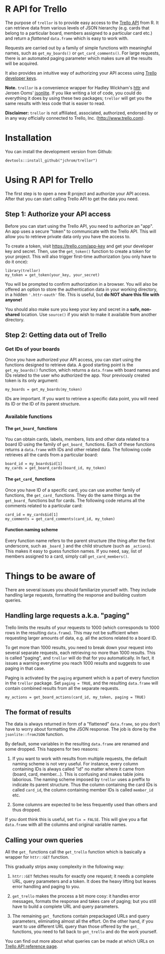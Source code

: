 # R API for Trello

The purpose of `trellor` is to provide easy access to the [Trello API](https://developers.trello.com/) from R. It can retrieve data from various levels of JSON hierarchy (e.g. cards that belong to a particular board, members assigned to a particular card etc.) and return a *flattened* `data.frame` which is easy to work with.

Requests are carried out by a family of simple functions with meaningful names, such as `get_my_boards()` or `get_card_comments()`. For large requests, there is an automated paging parameter which makes sure all the results will be acquired.

It also provides an intuitive way of authorizing your API access using [Trello developer keys](https://trello.com/app-key).

**Note.** `trellor` is a convenience wrapper for Hadley Wickham's [httr](https://cran.r-project.org/web/packages/httr/index.html) and Jeroen Ooms' [jsonlite](https://cran.r-project.org/web/packages/jsonlite/index.html). If you like writing a lot of code, you could do everything it does by using these two packages; `trellor` will get you the same results with less code that is easier to read.

**Disclaimer:** `trellor` is not affiliated, associated, authorized, endorsed by or in any way officially connected to Trello, Inc. (<http://www.trello.com>).

# Installation

You can install the development version from Github:

```{r, eval=FALSE, include=TRUE}
devtools::install_github("jchrom/trellor")
```

# Using R API for Trello

The first step is to open a new R project and authorize your API access. After that you can start calling Trello API to get the data you need.

## Step 1: Authorize your API access

Before you can start using the Trello API, you need to authorize an "app". An app uses a secure "token" to communicate with the Trello API. This will allow you to retrieve private data only you have the access to.

To create a token, visit <https://trello.com/app-key> and get your developer key and secret. Then, use the `get_token()` function to create a token for your project. This will also trigger first-time authorization (you only have to do it once):

```{r, eval=FALSE, include=TRUE}
library(trellor)
my_token = get_token(your_key, your_secret)
```

You will be prompted to confirm authorization in a browser. You will also be offered an option to store the authentication data in your working directory, in a hidden `'.httr-oauth'` file. This is useful, but **do NOT share this file with anyone!**

You should also make sure you keep your key and secret in a **safe, non-shared** location. Use `source()` if you wish to make it available from another directory.

## Step 2: Getting data out of Trello

### Get IDs of your boards

Once you have authorized your API access, you can start using the functions designed to retrieve data. A good starting point is the `get_my_boards()` function, which returns a `data.frame` with board names and IDs related to the user who authorized the app. Your previously created token is its only argument:

```{r, eval=FALSE, include=TRUE}
my_boards = get_my_boards(my_token)
```

IDs are important. If you want to retrieve a specific data point, you will need its ID or the ID of its parent structure.

### Available functions

#### The `get_board_` functions

You can obtain cards, labels, members, lists and other data related to a board ID using the family of `get_board_` functions. Each of these functions returns a `data.frame` with IDs and other related data. The following code retrieves all the cards from a particular board:

```{r, eval=FALSE, include=TRUE}
board_id = my_boards$id[1]
my_cards = get_board_cards(board_id, my_token)
```

#### The `get_card_` functions

Once you have ID of a specific card, you can use another family of functions, the `get_card_` functions. They do the same things as the `get_board_` functions but for cards. The following code returns all the comments related to a particular card:

```{r, eval=FALSE, include=TRUE}
card_id = my_cards$id[1]
my_comments = get_card_comments(card_id, my_token)
```

#### Function naming scheme

Every function name refers to the parent structure (the thing after the first underscore, such as `_board_`) and the child structure (such as `_actions`). This makes it easy to guess function names. If you need, say, list of members assigned to a card, simply call `get_card_members()`.

# Things to be aware of

There are several issues you should familiarize yourself with. They include handling large requests, formatting the response and building custom queries.

## Handling large requests a.k.a. "paging"

Trello limits the results of your requests to 1000 (which corresponds to 1000 rows in the resulting `data.frame`). This may not be sufficient when requesting larger amounts of data, e.g. all the actions related to a board ID.

To get more than 1000 results, you need to break down your request into several separate requests, each retrieving no more than 1000 results. This is called "paging", and `trellor` will do that for you automatically. In fact, it issues a warning everytime you reach 1000 results and suggests to use paging in that case.

Paging is activated by the `paging` argument which is a part of every function in the `trellor` package. Set `paging = TRUE`, and the resulting `data.frame` will contain combined results from all the separate requests.

```{r, eval=FALSE, include=TRUE}
my_actions = get_board_actions(card_id, my_token, paging = TRUE)
```

## The format of results

The data is always returned in form of a "flattened" `data.frame`, so you don't have to worry about formatting the JSON response. The job is done by the `jsonlite::fromJSON` function.

By default, some variables in the resulting `data.frame` are renamed and some dropped. This happens for two reasons:

1. If you want to work with results from multiple requests, the default naming scheme is not very useful. For instance, every column containing IDs is always called "id" no matter where it came from (board, card, member...). This is confusing and makes table joins laborious. The naming scheme imposed by `trellor` uses a preffix to indicate its parent structure. Thus the column containing the card IDs is called `card_id`, the column containing member IDs is called `member_id` etc.

2. Some columns are expected to be less frequently used than others and thus dropped.

If you dont think this is useful, set `fix = FALSE`. This will give you a flat `data.frame` with all the columns and original variable names.

## Calling your own queries

All the `get_` functions call the `get_trello` function which is basically a wrapper for `httr::GET` function.

This gradually strips away complexity in the following way:

1. `httr::GET` fetches results for exactly one request; it needs a complete URL, query parameters and a token. It does the heavy lifting but leaves error handling and paging to you.

2. `get_trello` makes the process a bit more cosy: it handles error messages, formats the response and takes care of paging; but you still have to build a complete URL and query parameters.

3. The remaining `get_` functions contain prepackaged URLs and query parameters, eliminating almost all the effort. On the other hand, if you want to use different URL query than those offered by the `get_` functions, you need to fall back to `get_trello` and do the work yourself.

You can find out more about what queries can be made at which URLs on [Trello API reference page](https://developers.trello.com/advanced-reference).

